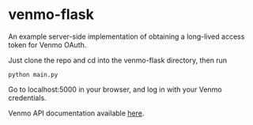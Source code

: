 venmo-flask
===========

An example server-side implementation of obtaining a long-lived access token for Venmo OAuth. 

Just clone the repo and cd into the venmo-flask directory, then run 

    python main.py
  
Go to localhost:5000 in your browser, and log in with your Venmo credentials.

Venmo API documentation available [here](http://venmo.com/api).
